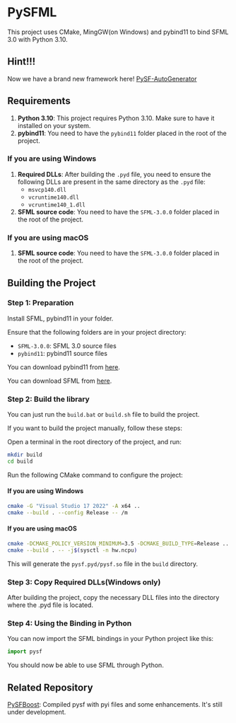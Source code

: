 # PySFML

This project uses CMake, MingGW(on Windows) and pybind11 to bind SFML 3.0 with Python 3.10.

## Hint!!!
Now we have a brand new framework here! [PySF-AutoGenerator](https://github.com/JasonLeon01/PySF-AutoGenerator)

## Requirements

1. **Python 3.10**: This project requires Python 3.10. Make sure to have it installed on your system.
2. **pybind11**: You need to have the `pybind11` folder placed in the root of the project.

### If you are using Windows
1. **Required DLLs**: After building the `.pyd` file, you need to ensure the following DLLs are present in the same directory as the `.pyd` file:
    - `msvcp140.dll`
    - `vcruntime140.dll`
    - `vcruntime140_1.dll`
2. **SFML source code**: You need to have the `SFML-3.0.0` folder placed in the root of the project.

### If you are using macOS
1. **SFML source code**: You need to have the `SFML-3.0.0` folder placed in the root of the project.

## Building the Project

### Step 1: Preparation
Install SFML, pybind11 in your folder.

Ensure that the following folders are in your project directory:

- `SFML-3.0.0`: SFML 3.0 source files
- `pybind11`: pybind11 source files

You can download pybind11 from [here](https://github.com/pybind/pybind11).

You can download SFML from [here](https://github.com/SFML/SFML/releases/tag/3.0.0#:~:text=SFML%2D3.0.0%2Dsources.zip).

### Step 2: Build the library

You can just run the `build.bat` or `build.sh` file to build the project.

If you want to build the project manually, follow these steps:

Open a terminal in the root directory of the project, and run:

```bash
mkdir build
cd build
```

Run the following CMake command to configure the project:

#### **If you are using Windows**
```bash
cmake -G "Visual Studio 17 2022" -A x64 ..
cmake --build . --config Release -- /m

```

#### **If you are using macOS**
```bash
cmake -DCMAKE_POLICY_VERSION_MINIMUM=3.5 -DCMAKE_BUILD_TYPE=Release .. --trace-expand
cmake --build . -- -j$(sysctl -n hw.ncpu)
```

This will generate the `pysf.pyd/pysf.so` file in the `build` directory.

### Step 3: Copy Required DLLs(Windows only)
After building the project, copy the necessary DLL files into the directory where the .pyd file is located.

### Step 4: Using the Binding in Python
You can now import the SFML bindings in your Python project like this:

```python
import pysf
```

You should now be able to use SFML through Python.

## Related Repository
[PySFBoost](https://github.com/JasonLeon01/PySFBoost): Compiled pysf with pyi files and some enhancements. It's still under development. 

